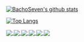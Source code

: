 [![BachoSeven's github stats](https://github-readme-stats-sigma-five.vercel.app/api?username=BachoSeven&count_private=true)](https://github.com/BachoSeven/BachoSeven)

[![Top Langs](https://github-readme-stats-sigma-five.vercel.app/api/top-langs/?username=BachoSeven&layout=compact)](https://github.com/BachoSeven/BachoSeven)

<a href="https://github.com/BachoSeven/dotfiles">
  <img align="center" src="https://github-readme-stats-sigma-five.vercel.app/api/pin/?username=BachoSeven&repo=dotfiles" />
</a>
<a href="https://github.com/BachoSeven/labdidcomp">
  <img align="center" src="https://github-readme-stats-sigma-five.vercel.app/api/pin/?username=BachoSeven&repo=labdidcomp" />
</a>
<a href="https://github.com/BachoSeven/AARGH">
  <img align="center" src="https://github-readme-stats-sigma-five.vercel.app/api/pin/?username=BachoSeven&repo=AARGH" />
</a>
<a href="https://github.com/BachoSeven/startpage">
  <img align="center" src="https://github-readme-stats-sigma-five.vercel.app/api/pin/?username=BachoSeven&repo=startpage" />
</a>
<a href="https://github.com/BachoSeven/aur">
  <img align="center" src="https://github-readme-stats-sigma-five.vercel.app/api/pin/?username=BachoSeven&repo=aur" />
</a>
<a href="https://github.com/BachoSeven/wiki">
  <img align="center" src="https://github-readme-stats-sigma-five.vercel.app/api/pin/?username=BachoSeven&repo=wiki" />
</a>
